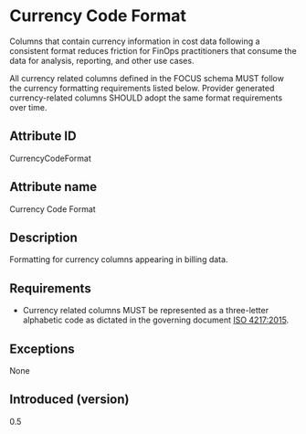 # Currency Code Format

Columns that contain currency information in cost data following a consistent format reduces friction for FinOps practitioners that consume the data for analysis, reporting, and other use cases.

All currency related columns defined in the FOCUS schema MUST follow the currency formatting requirements listed below. Provider generated currency-related columns SHOULD adopt the same format requirements over time.

## Attribute ID

CurrencyCodeFormat

## Attribute name

Currency Code Format

## Description

Formatting for currency columns appearing in billing data.

## Requirements

* Currency related columns MUST be represented as a three-letter alphabetic code as dictated in the governing document [ISO 4217:2015](https://www.iso.org/standard/64758.html).

## Exceptions

None

## Introduced (version)

0.5
